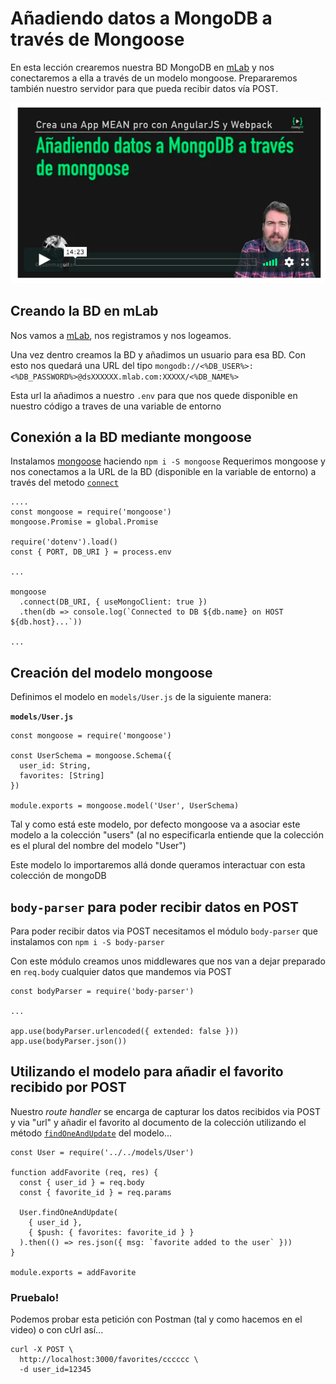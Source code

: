# Añadiendo datos a MongoDB a través de Mongoose

En esta lección crearemos nuestra BD MongoDB en [mLab](https://mlab.com/) y nos conectaremos a ella a través de un modelo mongoose. Prepararemos también nuestro servidor para que pueda recibir datos vía POST.

![mongoDB](./md_img/mongoDB.png)

## Creando la BD en mLab

Nos vamos a [mLab](https://mlab.com/), nos registramos y nos logeamos.

Una vez dentro creamos la BD y añadimos un usuario para esa BD. Con esto nos quedará una URL del tipo `mongodb://<%DB_USER%>:<%DB_PASSWORD%>@dsXXXXXX.mlab.com:XXXXX/<%DB_NAME%>`

Esta url la añadimos a nuestro `.env` para que nos quede disponible en nuestro código a traves de una variable de entorno

## Conexión a la BD mediante mongoose

Instalamos [mongoose](http://mongoosejs.com/index.html) haciendo `npm i -S mongoose`
Requerimos mongoose y nos conectamos a la URL de la BD (disponible en la variable de entorno) a través del metodo [`connect`](http://mongoosejs.com/docs/api.html#index_Mongoose-connect)

```
....
const mongoose = require('mongoose')
mongoose.Promise = global.Promise

require('dotenv').load()
const { PORT, DB_URI } = process.env

...

mongoose
  .connect(DB_URI, { useMongoClient: true })
  .then(db => console.log(`Connected to DB ${db.name} on HOST ${db.host}...`))

...
```

## Creación del modelo mongoose

Definimos el modelo en `models/User.js` de la siguiente manera:

**`models/User.js`** 

```
const mongoose = require('mongoose')

const UserSchema = mongoose.Schema({
  user_id: String,
  favorites: [String]
})

module.exports = mongoose.model('User', UserSchema)
```

Tal y como está este modelo, por defecto mongoose va a asociar este modelo a la colección "users" (al no especificarla entiende que la colección es el plural del nombre del modelo "User")

Este modelo lo importaremos allá donde queramos interactuar con esta colección de mongoDB

## `body-parser` para poder recibir datos en POST

Para poder recibir datos via POST necesitamos el módulo `body-parser` que instalamos con `npm i -S body-parser`

Con este módulo creamos unos middlewares que nos van a dejar preparado en `req.body` cualquier datos que mandemos via POST

```
const bodyParser = require('body-parser')

...

app.use(bodyParser.urlencoded({ extended: false }))
app.use(bodyParser.json())
```

## Utilizando el modelo para añadir el favorito recibido por POST

Nuestro _route handler_ se encarga de capturar los datos recibidos via POST y via "url" y añadir el favorito al documento de la colección utilizando el método [`findOneAndUpdate`](http://mongoosejs.com/docs/api.html#query_Query-findOneAndUpdate) del modelo...

```
const User = require('../../models/User')

function addFavorite (req, res) {
  const { user_id } = req.body
  const { favorite_id } = req.params

  User.findOneAndUpdate(
    { user_id },
    { $push: { favorites: favorite_id } }
  ).then(() => res.json({ msg: `favorite added to the user` }))
}

module.exports = addFavorite
```


### Pruebalo!

Podemos probar esta petición con Postman (tal y como hacemos en el video) o con cUrl así...

```
curl -X POST \
  http://localhost:3000/favorites/cccccc \  
  -d user_id=12345
```